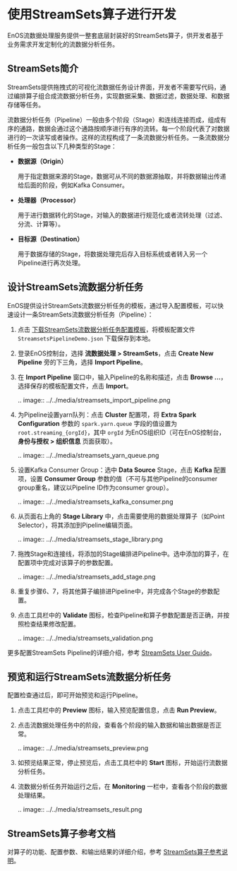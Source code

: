 # 使用StreamSets算子进行开发
EnOS流数据处理服务提供一整套底层封装好的StreamSets算子，供开发者基于业务需求开发定制化的流数据分析任务。

## StreamSets简介

StreamSets提供拖拽式的可视化流数据任务设计界面，开发者不需要写代码，通过编排算子组合成流数据分析任务，实现数据采集、数据过滤，数据处理、和数据存储等任务。

流数据分析任务（Pipeline）一般由多个阶段（Stage）和连线连接而成，组成有序的通路，数据会通过这个通路按顺序进行有序的流转。每一个阶段代表了对数据进行的一次读写或者操作。这样的流程构成了一条流数据分析任务。一条流数据分析任务一般包含以下几种类型的Stage：

- **数据源（Origin）**

  用于指定数据来源的Stage，数据可从不同的数据源抽取，并将数据输出传递给后面的阶段，例如Kafka Consumer。

- **处理器（Processor）**

  用于进行数据转化的Stage，对输入的数据进行规范化或者流转处理（过滤、分流、计算等）。

- **目标源（Destination）**

  用于数据存储的Stage，将数据处理完后存入目标系统或者转入另一个Pipeline进行再次处理。

## 设计StreamSets流数据分析任务

EnOS提供设计StreamSets流数据分析任务的模板，通过导入配置模板，可以快速设计一条StreamSets流数据分析任务（Pipeline）：

1. 点击 [下载StreamSets流数据分析任务配置模板](../../_static/StreamsetsPipelineDemo.json)，将模板配置文件 `StreamsetsPipelineDemo.json` 下载保存到本地。

2. 登录EnOS控制台，选择 **流数据处理 > StreamSets**，点击 **Create New Pipeline** 旁的下三角，选择 **Import Pipeline**。

3. 在 **Import Pipeline** 窗口中，输入Pipeline的名称和描述，点击 **Browse ...**，选择保存的模板配置文件，点击 **Import**。

   .. image:: ../../media/streamsets_import_pipeline.png

4. 为Pipeline设置yarn队列：点击 **Cluster** 配置项，将 **Extra Spark Configuration** 参数的 `spark.yarn.queue` 字段的值设置为 `root.streaming_{orgId}`，其中 `orgId` 为EnOS组织ID（可在EnOS控制台，**身份与授权 > 组织信息** 页面获取）。

   .. image:: ../../media/streamsets_yarn_queue.png

5. 设置Kafka Consumer Group：选中 **Data Source** Stage，点击 **Kafka** 配置项，设置 **Consumer Group** 参数的值（不可与其他Pipeline的consumer group重名，建议以Pipeline ID作为consumer group）。

   .. image:: ../../media/streamsets_kafka_consumer.png

6. 从页面右上角的 **Stage Library** 中，点击需要使用的数据处理算子（如Point Selector），将其添加到Pipeline编辑页面。

   .. image:: ../../media/streamsets_stage_library.png

7. 拖拽Stage和连接线，将添加的Stage编排进Pipeline中。选中添加的算子，在配置项中完成对该算子的参数配置。

   .. image:: ../../media/streamsets_add_stage.png

8. 重复步骤6、7，将其他算子编排进Pipeline中，并完成各个Stage的参数配置。

9. 点击工具栏中的 **Validate** 图标，检查Pipeline和算子参数配置是否正确，并按照检查结果修改配置。

   .. image:: ../../media/streamsets_validation.png

更多配置StreamSets Pipeline的详细介绍，参考 [StreamSets User Guide](https://streamsets.com/documentation/controlhub/latest/help/controlhub/UserGuide/PipelineDesign/PipelineDesign.html)。

## 预览和运行StreamSets流数据分析任务

配置检查通过后，即可开始预览和运行Pipeline。

1. 点击工具栏中的 **Preview** 图标，输入预览配置信息，点击 **Run Preview**。

2. 点击流数据处理任务中的阶段，查看各个阶段的输入数据和输出数据是否正常。

   .. image:: ../../media/streamsets_preview.png

3. 如预览结果正常，停止预览后，点击工具栏中的 **Start** 图标，开始运行流数据分析任务。

4. 流数据分析任务开始运行之后，在 **Monitoring** 一栏中，查看各个阶段的数据处理结果。

   .. image:: ../../media/streamsets_result.png

## StreamSets算子参考文档

对算子的功能、配置参数、和输出结果的详细介绍，参考 [StreamSets算子参考说明](../../reference/streamsets/index)。